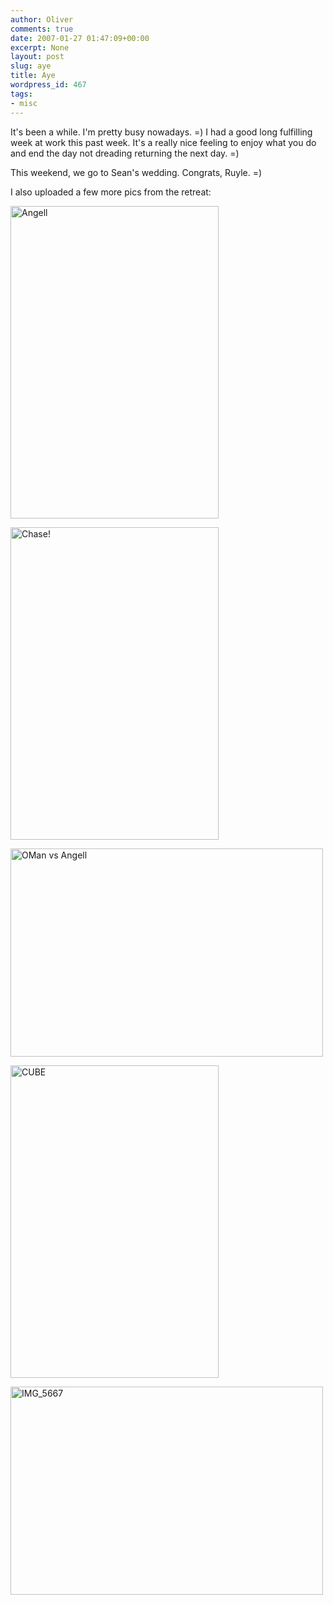 ```yaml
---
author: Oliver
comments: true
date: 2007-01-27 01:47:09+00:00
excerpt: None
layout: post
slug: aye
title: Aye
wordpress_id: 467
tags:
- misc
---
```


It's been a while.  I'm pretty busy nowadays. =)  I had a good long fulfilling week at work this past week.  It's a really nice feeling to enjoy what you do and end the day not dreading returning the next day. =)

This weekend, we go to Sean's wedding.  Congrats, Ruyle. =)

I also uploaded a few more pics from the retreat:

<a href="http://www.flickr.com/photos/owiber/370350984/" title="Photo Sharing"><img src="http://farm1.static.flickr.com/187/370350984_5e3b902e7c.jpg" width="333" height="500" alt="Angell" /></a>

<a href="http://www.flickr.com/photos/owiber/370341271/" title="Photo Sharing"><img src="http://farm1.static.flickr.com/144/370341271_d85a10a15a.jpg" width="333" height="500" alt="Chase!" /></a>

<a href="http://www.flickr.com/photos/owiber/370343530/" title="Photo Sharing"><img src="http://farm1.static.flickr.com/157/370343530_a274a7de31.jpg" width="500" height="333" alt="OMan vs Angell" /></a>

<a href="http://www.flickr.com/photos/owiber/370349066/" title="Photo Sharing"><img src="http://farm1.static.flickr.com/186/370349066_255e17bd39.jpg" width="333" height="500" alt="CUBE" /></a>

<a href="http://www.flickr.com/photos/owiber/370352576/" title="Photo Sharing"><img src="http://farm1.static.flickr.com/163/370352576_6b11838e16.jpg" width="500" height="333" alt="IMG_5667" /></a>